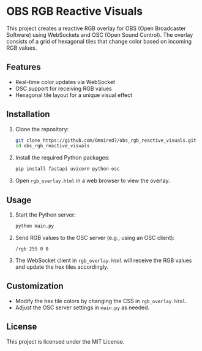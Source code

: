 # OBS RGB Reactive Visuals 

This project creates a reactive RGB overlay for OBS (Open Broadcaster Software) using WebSockets and OSC (Open Sound Control). The overlay consists of a grid of hexagonal tiles that change color based on incoming RGB values.

## Features

- Real-time color updates via WebSocket
- OSC support for receiving RGB values
- Hexagonal tile layout for a unique visual effect

## Installation

1. Clone the repository:
   ```bash
   git clone https://github.com/Omnired7/obs_rgb_reactive_visuals.git
   cd obs_rgb_reactive_visuals
   ```

2. Install the required Python packages:
   ```bash
   pip install fastapi uvicorn python-osc
   ```

3. Open `rgb_overlay.html` in a web browser to view the overlay.

## Usage

1. Start the Python server:
   ```bash
   python main.py
   ```

2. Send RGB values to the OSC server (e.g., using an OSC client):
   ```
   /rgb 255 0 0
   ```

3. The WebSocket client in `rgb_overlay.html` will receive the RGB values and update the hex tiles accordingly.

## Customization

- Modify the hex tile colors by changing the CSS in `rgb_overlay.html`.
- Adjust the OSC server settings in `main.py` as needed.

## License

This project is licensed under the MIT License.
